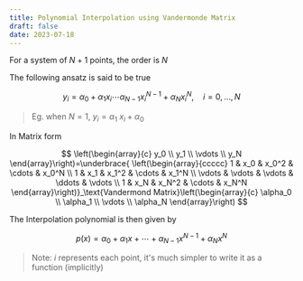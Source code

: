 ```yaml
---
title: Polynomial Interpolation using Vandermonde Matrix
draft: false
date: 2023-07-18
---
```


For a system of $N+1$ points, the order is $N$

The following ansatz is said to be true

$$
y_i=\alpha_0+ \alpha_1 x_i \cdots \alpha_{N-1} x_i^{N-1} +  \alpha_N x_i^N, \quad i=0, \ldots, N
$$

> Eg. when $N=1$, $y_i=\alpha_1\ x_i+\alpha_0$
> 

In Matrix form

$$
\left(\begin{array}{c}
y_0 \\
y_1 \\
\vdots \\
y_N
\end{array}\right)=\underbrace{
\left(\begin{array}{ccccc}
1 & x_0 & x_0^2 & \cdots & x_0^N \\
1 & x_1 & x_1^2 & \cdots & x_1^N \\
\vdots & \vdots & \vdots & \ddots & \vdots \\
1 & x_N & x_N^2 & \cdots & x_N^N
\end{array}\right)}_\text{Vandermond Matrix}\left(\begin{array}{c}
\alpha_0 \\
\alpha_1 \\
\vdots \\
\alpha_N
\end{array}\right)
$$

The Interpolation polynomial is then given by 

$$
p(x)=\alpha_0+\alpha_1 x+\cdots +\alpha_{N-1} x^{N-1}+\alpha_N x^N
$$

> Note: $i$ represents each point, it's much simpler to write it as a function (implicitly)






